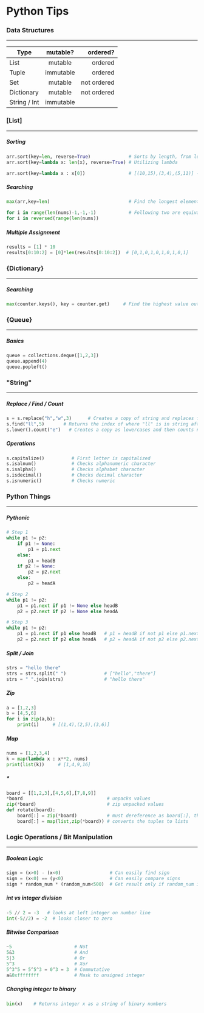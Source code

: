 # Python Tips 
### Data Structures
---
| Type          | mutable?      | ordered?    |
| ------------- |:-------------:| ----------: |
| List          | mutable       | ordered     |
| Tuple         | immutable     | ordered     |
| Set           | mutable       | not ordered |
| Dictionary    | mutable       | not ordered |
| String / Int  | immutable     |             |

### [List]
---
##### Sorting
```python
arr.sort(key=len, reverse=True)              # Sorts by length, from longest to shortest
arr.sort(key=lambda x: len(x), reverse=True) # Utilizing lambda

arr.sort(key=lambda x : x[0])                # [(10,15),(3,4),(5,11)] -> [(3,4),(5,11),(10,15)]
```

##### Searching
```python
max(arr,key=len)                             # Find the longest element in list

for i in range(len(nums)-1,-1,-1)            # Following two are equivalent
for i in reversed(range(len(nums))
```

##### Multiple Assignment
```python
results = [1] * 10                         
results[0:10:2] = [0]*len(results[0:10:2])  # [0,1,0,1,0,1,0,1,0,1]

```

### {Dictionary}
---
##### Searching
```python
max(counter.keys(), key = counter.get)     # Find the highest value out of keys
```

### {Queue}
---
##### Basics
```python
queue = collections.deque([1,2,3])
queue.append(4)
queue.popleft()
```

### "String"
---
##### Replace / Find / Count
```python
s = s.replace("h","w",3)      # Creates a copy of string and replaces first 3 "h"s to "w"
s.find("ll",5)       # Returns the index of where "ll" is in string after index 5
s.lower().count("e")   # Creates a copy as lowercases and then counts number of "e"s
```


##### Operations
```python
s.capitalize()          # First letter is capitalized
s.isalnum()             # Checks alphanumeric character
s.isalpha()             # Checks alphabet character
s.isdecimal()           # Checks decimal character
s.isnumeric()           # Checks numeric
```

### Python Things
---
##### Pythonic
```python
# Step 1
while p1 != p2:
    if p1 != None:
        p1 = p1.next
    else:
        p1 = headB
    if p2 != None:
        p2 = p2.next
    else:
        p2 = headA

# Step 2
while p1 != p2:
    p1 = p1.next if p1 != None else headB
    p2 = p2.next if p2 != None else headA

# Step 3
while p1 != p2:
    p1 = p1.next if p1 else headB   # p1 = headB if not p1 else p1.next
    p2 = p2.next if p2 else headA   # p2 = headA if not p2 else p2.next
```

##### Split / Join
```python
strs = "hello there"    
strs = strs.split(" ")              # ["hello","there"]
strs = " ".join(strs)               # "hello there"
```

##### Zip
```python
a = [1,2,3] 
b = [4,5,6]
for i in zip(a,b):
    print(i)     # [(1,4),(2,5),(3,6)]
```

##### Map
```python
nums = [1,2,3,4]
k = map(lambda x : x**2, nums)
print(list(k))     # [1,4,9,16]
```

##### *
```python
board = [[1,2,3],[4,5,6],[7,8,9]]
*board                               # unpacks values
zip(*board)                          # zip unpacked values
def rotate(board):
    board[:] = zip(*board)           # must dereference as board[:], think about stack
    board[:] = map(list,zip(*board)) # converts the tuples to lists
```

### Logic Operations / Bit Manipulation 
---
##### Boolean Logic
```python
sign = (x>0) - (x<0)                  # Can easily find sign
sign = (x<0) == (y<0)                 # Can easily compare signs 
sign * random_num * (random_num<500)  # Get result only if random_num is below 500
```

##### int vs integer division
```python
-5 // 2 = -3   # looks at left integer on number line 
int(-5//2) = -2  # looks closer to zero
```

##### Bitwise Comparison
```python
~5                       # Not
5&3                      # And
5|3                      # Or 
5^3                      # Xor 
5^3^5 = 5^5^3 = 0^3 = 3  # Commutative
a&0xffffffff             # Mask to unsigned integer
```

##### Changing integer to binary
```python
bin(x)    # Returns integer x as a string of binary numbers
```
